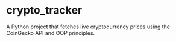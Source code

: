 # crypto_tracker
A Python project that fetches live cryptocurrency prices using the CoinGecko API and OOP principles.
